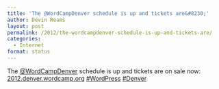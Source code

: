 ```yaml
---
title: 'The @WordCampDenver schedule is up and tickets are&#8230;'
author: Devin Reams
layout: post
permalink: /2012/the-wordcampdenver-schedule-is-up-and-tickets-are/
categories:
  - Internet
format: status
---
```

The [@WordCampDenver][1] schedule is up and tickets are on sale now: [2012.denver.wordcamp.org][2] [#WordPress][3] [#Denver][4]

 [1]: http://twitter.com/WordCampDenver
 [2]: http://2012.denver.wordcamp.org
 [3]: http://twitter.com/search?q=%23WordPress
 [4]: http://twitter.com/search?q=%23Denver